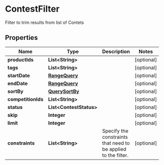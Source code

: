 

# ContestFilter

Filter to trim results from list of Contets

## Properties

| Name | Type | Description | Notes |
|------------ | ------------- | ------------- | -------------|
|**productIds** | **List&lt;String&gt;** |  |  [optional] |
|**tags** | **List&lt;String&gt;** |  |  [optional] |
|**startDate** | [**RangeQuery**](RangeQuery.md) |  |  [optional] |
|**endDate** | [**RangeQuery**](RangeQuery.md) |  |  [optional] |
|**sortBy** | [**QuerySortBy**](QuerySortBy.md) |  |  [optional] |
|**competitionIds** | **List&lt;String&gt;** |  |  [optional] |
|**status** | **List&lt;ContestStatus&gt;** |  |  [optional] |
|**skip** | **Integer** |  |  [optional] |
|**limit** | **Integer** |  |  [optional] |
|**constraints** | **List&lt;String&gt;** | Specify the constraints that need to be applied to the filter. |  [optional] |



